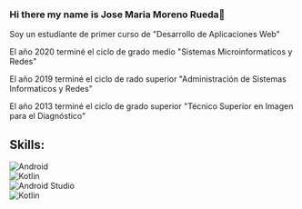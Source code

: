 ### Hi there my name is Jose Maria Moreno Rueda👋
Soy un estudiante de primer curso de "Desarrollo de Aplicaciones Web"

El año 2020 terminé el ciclo de grado medio "Sistemas Microinformaticos y Redes"

El año 2019 terminé el ciclo de rado superior "Administración de Sistemas Informaticos y Redes"

El año 2013 terminé el ciclo de grado superior "Técnico Superior en Imagen para el Diagnóstico"

## Skills:
![Android](https://img.shields.io/badge/DAW-3DOC84?style=for-the-badge&logo=android&logoColor=white&labelColor=101010)</br>
![Kotlin](https://img.shields.io/badge/SMR-0095D5?style=for-the-badge&logo=kotlin&logoColor=green&labelColor=F7F73B)</br>
![Android Studio](https://img.shields.io/badge/ASIR-orange?style=for-the-badge&logo=android-studio&logoColor=white&labelColor=101010)</br>
![Kotlin](https://img.shields.io/badge/TSID-F1614D?style=for-the-badge&logo=bitcoin&logoColor=red&labelColor=101010)</br>


<!--
**JoseMariaMorenoRueda/JoseMariaMorenoRueda** is a ✨ _special_ ✨ repository because its `README.md` (this file) appears on your GitHub profile.


